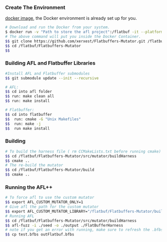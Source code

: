 ### Create The Environment
 [docker image](https://hub.docker.com/repository/docker/xctarman/flatbuf/general), the Docker environment is already set up for you.
```sh
# Download and run the Docker from your system.
$ docker run -v "Path to store the afl project":/flatbuf -it --platform linux/arm64 xctarman/flatbuf
# The above command will put you inside the Docker Container.
$$ git clone https://github.com/xerxest/Flatbuffers-Mutator.git /flatbuf
$$ cd /flatbuf/Flatbuffers-Mutator
$$ 

```

### Building AFL and Flatbuffer Libraries

```sh
#Install AFL and Flatbuffer submodules
$$ git submodule update --init --recursive

# AFL:
$$ cd into afl folder
$$ run: make clean all
$$ run: make install

# Flatbuffer:
$$ cd into flatbuffer
$$	run: cmake -G "Unix Makefiles"
$$	run: make -j
$$	run make install
```

### Building 
```sh
# To build the harness file ( rm CCMakeLists.txt before running cmake)  
$$ cd /flatbuf/Flatbuffers-Mutator/src/mutator/buildHarness
$$ cmake ..
# The re-build the mutator 
$$ cd /flatbuf/Flatbuffers-Mutator/build
$$ cmake .. 
```
### Running the AFL++ 
```sh
# To force afl to use the custom mutator 
$$ export AFL_CUSTOM_MUTATOR_ONLY=1
# Give afl the path for the custom mutator 
$$ export AFL_CUSTOM_MUTATOR_LIBRARY="/flatbuf/Flatbuffers-Mutator/build/libFlatBufferMutator.so"
# Running AFL
$$ cd /flatbuf/Flatbuffers-Mutator/src/mutator/buildHarness
$$ afl-fuzz -i ./seed -o ./output ./FlatBufferHarness
# note if you get an error with running, make sure to refresh the .bfbs file
$$ cp test.bfbs outFlatbuf.bfbs
```
